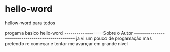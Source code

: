 # hello-word
hellow-word para todos


progama basico hello-word
-------------------Sobre o Autor -------------------------------------------------
ja vi um pouco de progamação mas pretendo re começar e tentar me avançar em grande
nivel 
